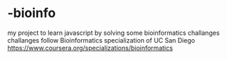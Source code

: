 # -bioinfo
my project to learn javascript by solving some bioinformatics challanges
challanges follow Bioinformatics specialization of UC San Diego https://www.coursera.org/specializations/bioinformatics
